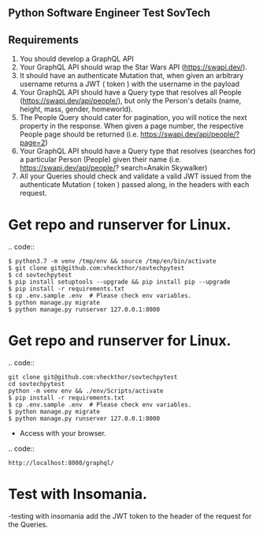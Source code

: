 ## Python Software Engineer Test SovTech
## Requirements
  1. You should develop a GraphQL API
  2. Your GraphQL API should wrap the Star Wars API (https://swapi.dev/). 
  3. It should have an authenticate Mutation that, when given an arbitrary username
  returns a JWT ( token ) with the username in the payload
  4. Your GraphQL API should have a Query type that resolves all People
  (https://swapi.dev/api/people/), but only the Person's details (name, height, mass,
  gender, homeworld).
  5. The People Query should cater for pagination, you will notice the next property in
  the response. When given a page number, the respective People page should be
  returned (i.e. https://swapi.dev/api/people/?page=2)
  6. Your GraphQL API should have a Query type that resolves (searches for) a
  particular Person (People) given their name (i.e. https://swapi.dev/api/people/?
  search=Anakin Skywalker)
  7. All your Queries should check and validate a valid JWT issued from the
  authenticate Mutation ( token ) passed along, in the headers with each request.


# Get repo and runserver for Linux.

.. code::

    $ python3.7 -m venv /tmp/env && source /tmp/en/bin/activate
    $ git clone git@github.com:vheckthor/sovtechpytest
    $ cd sovtechpytest
    $ pip install setuptools --upgrade && pip install pip --upgrade
    $ pip install -r requirements.txt
    $ cp .env.sample .env  # Please check env variables.
    $ python manage.py migrate
    $ python manage.py runserver 127.0.0.1:8000


# Get repo and runserver for Linux.

.. code::

    git clone git@github.com:vheckthor/sovtechpytest
    cd sovtechpytest
    python -m venv env && ./env/Scripts/activate
    $ pip install -r requirements.txt
    $ cp .env.sample .env  # Please check env variables.
    $ python manage.py migrate
    $ python manage.py runserver 127.0.0.1:8000

* Access with your browser.

.. code::

    http://localhost:8000/graphql/


# Test with Insomania.
  -testing with insomania add the JWT token to the header of the request for the Queries.